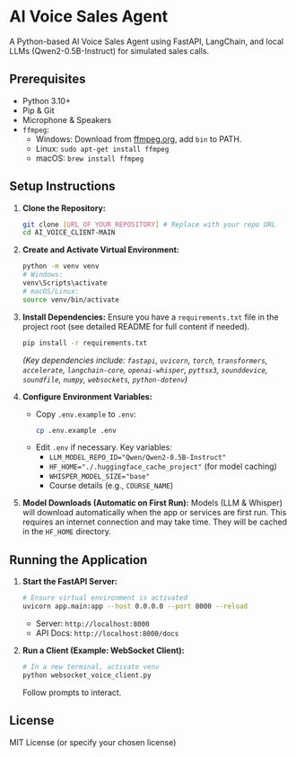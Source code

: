 # AI Voice Sales Agent

A Python-based AI Voice Sales Agent using FastAPI, LangChain, and local LLMs (Qwen2-0.5B-Instruct) for simulated sales calls.

## Prerequisites

*   Python 3.10+
*   Pip & Git
*   Microphone & Speakers
*   `ffmpeg`:
    *   Windows: Download from [ffmpeg.org](https://ffmpeg.org/download.html), add `bin` to PATH.
    *   Linux: `sudo apt-get install ffmpeg`
    *   macOS: `brew install ffmpeg`

## Setup Instructions

1.  **Clone the Repository:**
    ```bash
    git clone [URL_OF_YOUR_REPOSITORY] # Replace with your repo URL
    cd AI_VOICE_CLIENT-MAIN
    ```

2.  **Create and Activate Virtual Environment:**
    ```bash
    python -m venv venv
    # Windows:
    venv\Scripts\activate
    # macOS/Linux:
    source venv/bin/activate
    ```

3.  **Install Dependencies:**
    Ensure you have a `requirements.txt` file in the project root (see detailed README for full content if needed).
    ```bash
    pip install -r requirements.txt
    ```
    *(Key dependencies include: `fastapi`, `uvicorn`, `torch`, `transformers`, `accelerate`, `langchain-core`, `openai-whisper`, `pyttsx3`, `sounddevice`, `soundfile`, `numpy`, `websockets`, `python-dotenv`)*

4.  **Configure Environment Variables:**
    *   Copy `.env.example` to `.env`:
        ```bash
        cp .env.example .env
        ```
    *   Edit `.env` if necessary. Key variables:
        *   `LLM_MODEL_REPO_ID="Qwen/Qwen2-0.5B-Instruct"`
        *   `HF_HOME="./.huggingface_cache_project"` (for model caching)
        *   `WHISPER_MODEL_SIZE="base"`
        *   Course details (e.g., `COURSE_NAME`)

5.  **Model Downloads (Automatic on First Run):**
    Models (LLM & Whisper) will download automatically when the app or services are first run. This requires an internet connection and may take time. They will be cached in the `HF_HOME` directory.

## Running the Application

1.  **Start the FastAPI Server:**
    ```bash
    # Ensure virtual environment is activated
    uvicorn app.main:app --host 0.0.0.0 --port 8000 --reload
    ```
    *   Server: `http://localhost:8000`
    *   API Docs: `http://localhost:8000/docs`

2.  **Run a Client (Example: WebSocket Client):**
    ```bash
    # In a new terminal, activate venv
    python websocket_voice_client.py
    ```
    Follow prompts to interact.

## License

MIT License (or specify your chosen license)